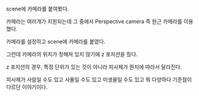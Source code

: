 scene에 카메라를 붙여봤다.

카메라는 여러개가 지원되는데 그 중에서 Perspective camera 즉 원근 카메라를 이용했다.  

카메라를 설정하고 scene에 카메라를 붙였다.

그런데 카메라의 위치가 정해져 있지 않기에 z 포지션을 줬다.

z 포지션의 경우, 특정 단위가 있는 것이 아니라 피사체가 뭔지에 따라서 달라진다.

피사체가 사람일 수도 있고 사물일 수도 있고 미생물일 수도 있고 뭐 다양하다 기준점이 다르단 이야기이다.